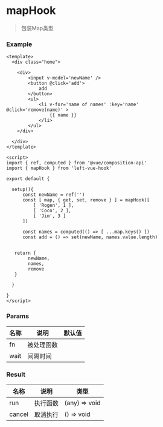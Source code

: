 # mapHook

> 包装Map类型



### Example

```vue
<template>
  <div class="home">

    <div>
        <input v-model='newName' />
        <button @click='add'>
            add
    	</button>
     	<ul>
        	<li v-for='name of names' :key='name' @click='remove(name)' > 
                {{ name }} 	
    		</li>    
    	</ul>
    </div>
    
  </div>
</template>

<script>
import { ref, computed } from '@vue/composition-api'
import { mapHook } from 'left-vue-hook'

export default {

  setup(){
      const newName = ref('')
      const [ map, { get, set, remove } ] = mapHook([
          [ 'Rogen', 1 ],  
          [ 'Coco', 2 ],
          [ 'Jim', 3 ]
      ])
     	
      const names = computed(() => [ ...map.keys() ])
      const add = () => set(newName, names.value.length)
     
      
   return {
       	newName,
		names,
       	remove
   }

  }

}
</script>

```





### Params

| 名称 | 说明       | 默认值 |
| ---- | ---------- | ------ |
| fn   | 被处理函数 |        |
| wait | 间隔时间   |        |



### Result

| 名称   | 说明     | 类型          |
| ------ | -------- | ------------- |
| run    | 执行函数 | (any) => void |
| cancel | 取消执行 | () => void    |



